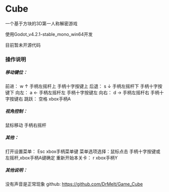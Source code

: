 # Cube

一个基于方块的3D第一人称解密游戏

使用Godot_v4.2.1-stable_mono_win64开发

目前暂未开源代码



### 操作说明
##### 移动键位：

前进： w ↑ 手柄左摇杆上 手柄十字按键上
后退： s ↓ 手柄左摇杆下 手柄十字按键下
向左： a ← 手柄左摇杆左 手柄十字按键左
向右： d → 手柄左摇杆右 手柄十字按键右
跳跃： 空格 xbox手柄A

##### 视角控制：

鼠标移动 手柄右摇杆

##### 其他：

打开设置菜单： Esc xbox手柄菜单键
菜单选项选择：鼠标点击 手柄十字按键或左摇杆,xbox手柄A键确定
重新开始本关卡： r xbox手柄Y

##### 其他说明：

没有声音是正常现象
github: https://github.com/DrMelt/Game_Cube